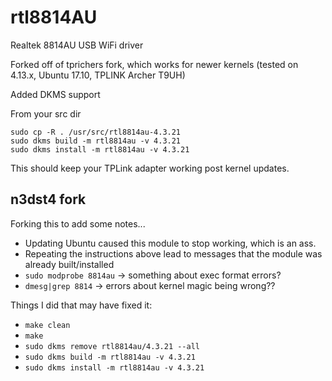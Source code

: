 # rtl8814AU
Realtek 8814AU USB WiFi driver

Forked off of tprichers fork, which works for newer kernels (tested on 4.13.x, Ubuntu 17.10, TPLINK Archer T9UH)

Added DKMS support

From your src dir

````
sudo cp -R . /usr/src/rtl8814au-4.3.21
sudo dkms build -m rtl8814au -v 4.3.21
sudo dkms install -m rtl8814au -v 4.3.21
````

This should keep your TPLink adapter working post kernel updates.


## n3dst4 fork

Forking this to add some notes...

* Updating Ubuntu caused this module to stop working, which is an ass.
* Repeating the instructions above lead to messages that the module was already built/installed
* `sudo modprobe 8814au` -> something about exec format errors?
* `dmesg|grep 8814` -> errors about kernel magic being wrong??

Things I did that may have fixed it:

* `make clean`
* `make`
* `sudo dkms remove rtl8814au/4.3.21 --all`
* `sudo dkms build -m rtl8814au -v 4.3.21`
* `sudo dkms install -m rtl8814au -v 4.3.21`

